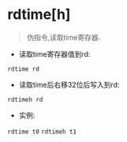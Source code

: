 # rdtime[h]

> 伪指令,读取time寄存器.

- 读取time寄存器值到rd:

`rdtime rd`

- 读取time后右移32位后写入到rd:

`rdtimeh rd`

- 实例:

`rdtime t0`
`rdtimeh t1`
